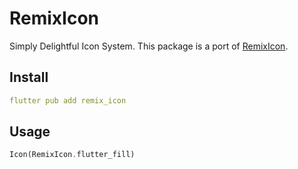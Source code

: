 # RemixIcon

Simply Delightful Icon System.
This package is a port of [RemixIcon](https://remixicon.com).

## Install

```yaml
flutter pub add remix_icon
```

## Usage

```dart
Icon(RemixIcon.flutter_fill)
```
